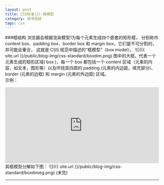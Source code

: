 ```yaml
---
layout: post
title: CSS标准(2)-框模型
category: 读书总结
tags: css
---
```

###框结构
浏览器会根据渲染模型1为每个元素生成四个嵌套的矩形框， 分别称作 content box、padding box、border box 和 margin box，它们是不可分割的，并可能会重合， 这就是 CSS 规范中描述的“框模型”（box model）。
![]({{ site.url }}/public/blog-img/css-standard/boxdim.png)
图中的大框，代表一个元素生成的矩形区域( box )，每一个 box 都包括一个 content 区域（元素的内容，如文本，图形等）以及环绕其四周的 padding (元素的内边距，填充部分)、border (元素的边框) 和 margin (元素的外边距) 区域。  
示例：
<iframe width="100%" height="250" src="http://jsfiddle.net/cyningsun/ycaPS/embedded/result,html,css/" allowfullscreen="allowfullscreen" frameborder="0"></iframe>
其框模型分解如下图：
![]({{ site.url }}/public/blog-img/css-standard/boxdimeg.png)
(未完)




---
